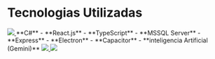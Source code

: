# Tecnologias Utilizadas

<a href="https://learn.microsoft.com/dotnet/csharp/">
  <img src="https://img.shields.io/badge/C%23-512BD4?style=for-the-badge&logo=csharp&logoColor=white"/> 
</a> **C#**
- **React.js**
- **TypeScript**
- **MSSQL Server**
- **Express**
- **Electron**
- **Capacitor**
- **inteligencia Artificial (Gemini)**
<a href="https://learn.microsoft.com/dotnet/csharp/">
  <img src="https://img.shields.io/badge/C%23-512BD4?style=for-the-badge&logo=csharp&logoColor=white"/>
</a>

<a href="https://react.dev/">
  <img src="https://img.shields.io/badge/React.js-61DAFB?style=for-the-badge&logo=react&logoColor=black"/>
</a>


